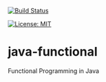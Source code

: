 [![Build Status](https://travis-ci.com/claudioaltamura/java-functional.svg?branch=master)](https://travis-ci.com/claudioaltamura/java-functional)

[![License: MIT](https://img.shields.io/badge/License-MIT-yellow.svg)](https://opensource.org/licenses/MIT)

# java-functional
Functional Programming in Java
